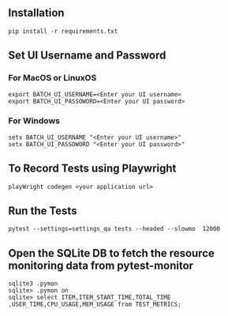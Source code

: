 
## Installation
 ```
pip install -r requirements.txt 

```

## Set UI Username and Password
### For MacOS or LinuxOS
```
export BATCH_UI_USERNAME=<Enter your UI username>
export BATCH_UI_PASSOWORD=<Enter your UI password>
```
### For Windows
```
setx BATCH_UI_USERNAME "<Enter your UI username>"
setx BATCH_UI_PASSOWORD "<Enter your UI password>"
```

## To Record Tests using Playwright

```
playWright codegen <your application url>

```

## Run the Tests

```
pytest --settings=settings_qa tests --headed --slowmo  12000

```

## Open the SQLite DB to fetch the resource monitoring data from pytest-monitor

```
sqlite3 .pymon
sqlite> .pymon on
sqlite> select ITEM,ITEM_START_TIME,TOTAL_TIME ,USER_TIME,CPU_USAGE,MEM_USAGE from TEST_METRICS;

```




